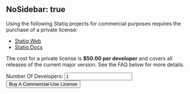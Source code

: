 NoSidebar: true
---
Using the following Statiq projects for commercial purposes requires the purchase of a private license:

- [Statiq Web](/web)
- [Statiq Docs](/docs)

The cost for a private license is **$50.00 per developer** and covers all releases of the current major version. See the FAQ below for more details.

<div>
    <script src="https://js.stripe.com/v3/" data-no-mirror></script>
    <div class="form-inline">
        <label class="mb-2 mr-2" for="quantityInput" class="mr-2">Number Of Developers:</label>
        <input id="quantityInput" type="number" min="1" onchange="changeQuantity(this.value)" value="1" class="mr-2 mb-2"></input>
        <button class="btn btn-primary" id="checkout-button-sku_H7XbjLJDzHVInz" role="link">Buy A Commercial-Use License</button>
    </div>
    <div id="error-message"></div>
    <script>
        var quantity = 1;
        function changeQuantity(value) {
            quantity = value;
        }
        (function() {
            var stripe = Stripe('pk_live_4tiVivY5ixgmXsAuM5khf36i');
            var checkoutButton = document.getElementById('checkout-button-sku_H7XbjLJDzHVInz');
            checkoutButton.addEventListener('click', function () {
                // When the customer clicks on the button, redirect
                // them to Checkout.
                stripe.redirectToCheckout({
                items: [{sku: 'sku_H7XbjLJDzHVInz', quantity: Number(quantity)}],
                // Do not rely on the redirect to the successUrl for fulfilling
                // purchases, customers may not always reach the success_url after
                // a successful payment.
                // Instead use one of the strategies described in
                // https://stripe.com/docs/payments/checkout/fulfillment
                successUrl: 'https://statiq.dev/license/thank-you',
                cancelUrl: 'https://statiq.dev/license',
                })
                .then(function (result) {
                if (result.error) {
                    // If `redirectToCheckout` fails due to a browser or network
                    // error, display the localized error message to your customer.
                    var displayError = document.getElementById('error-message');
                    displayError.textContent = result.error.message;
                }
                });
            });
        })();
    </script>
</div>

<?!^ "https://raw.githubusercontent.com/statiqdev/Statiq.Web/master/LICENSE-FAQ.md" /?>